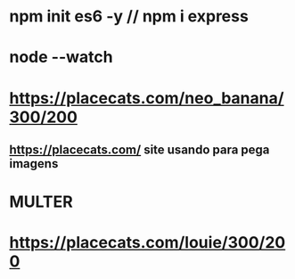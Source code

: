 # npm init es6 -y // npm i express
# node --watch  
# https://placecats.com/neo_banana/300/200
## https://placecats.com/ site usando para pega imagens
# MULTER
# https://placecats.com/louie/300/200